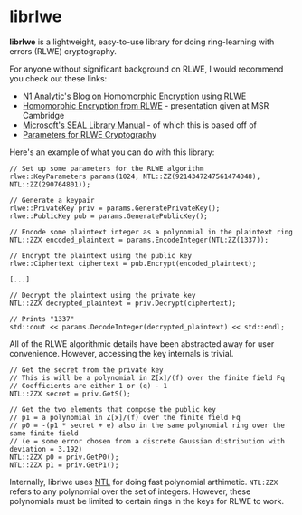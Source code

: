 # librlwe

**librlwe** is a lightweight, easy-to-use library for doing ring-learning with errors (RLWE) cryptography.

For anyone without significant background on RLWE, I would recommend you check out these links:
* [N1 Analytic's Blog on Homomorphic Encryption using RLWE](https://blog.n1analytics.com/homomorphic-encryption-illustrated-primer/)
* [Homomorphic Encryption from RLWE](https://cryptosith.org/michael/data/talks/2012-01-10-MSR-Cambridge.pdf) - presentation given at MSR Cambridge
* [Microsoft's SEAL Library Manual](https://www.microsoft.com/en-us/research/wp-content/uploads/2017/12/sealmanual.pdf) - of which this is based off of
* [Parameters for RLWE Cryptography](http://www.ringlwe.info/parameters-for-rlwe.html)

Here's an example of what you can do with this library:

```
// Set up some parameters for the RLWE algorithm
rlwe::KeyParameters params(1024, NTL::ZZ(9214347247561474048), NTL::ZZ(290764801));

// Generate a keypair
rlwe::PrivateKey priv = params.GeneratePrivateKey();
rlwe::PublicKey pub = params.GeneratePublicKey();

// Encode some plaintext integer as a polynomial in the plaintext ring
NTL::ZZX encoded_plaintext = params.EncodeInteger(NTL:ZZ(1337));

// Encrypt the plaintext using the public key 
rlwe::Ciphertext ciphertext = pub.Encrypt(encoded_plaintext);

[...]

// Decrypt the plaintext using the private key
NTL::ZZX decrypted_plaintext = priv.Decrypt(ciphertext);

// Prints "1337"
std::cout << params.DecodeInteger(decrypted_plaintext) << std::endl;
```

All of the RLWE algorithmic details have been abstracted away for user convenience. 
However, accessing the key internals is trivial.

```
// Get the secret from the private key
// This is will be a polynomial in Z[x]/(f) over the finite field Fq
// Coefficients are either 1 or (q) - 1
NTL::ZZX secret = priv.GetS();

// Get the two elements that compose the public key
// p1 = a polynomial in Z[x]/(f) over the finite field Fq
// p0 = -(p1 * secret + e) also in the same polynomial ring over the same finite field
// (e = some error chosen from a discrete Gaussian distribution with deviation = 3.192)
NTL::ZZX p0 = priv.GetP0();
NTL::ZZX p1 = priv.GetP1();
```

Internally, librlwe uses [NTL](http://www.shoup.net/ntl/) for doing fast polynomial arthimetic. 
`NTL:ZZX` refers to any polynomial over the set of integers.
However, these polynomials must be limited to certain rings in the keys for RLWE to work.
